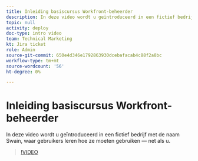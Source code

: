 ```yaml
---
title: Inleiding basiscursus Workfront-beheerder
description: In deze video wordt u geïntroduceerd in een fictief bedrijf met de naam Swain, waar gebruikers leren hoe ze moeten gebruiken — net als u.
topic: null
activity: deploy
doc-type: intro video
team: Technical Marketing
kt: Jira ticket
role: Admin
source-git-commit: 650e4d346e1792863930dcebafacab4c88f2a8bc
workflow-type: tm+mt
source-wordcount: '56'
ht-degree: 0%

---
```


# Inleiding basiscursus Workfront-beheerder

In deze video wordt u geïntroduceerd in een fictief bedrijf met de naam Swain, waar gebruikers leren hoe ze moeten gebruiken — net als u.

>[!VIDEO](https://video.tv.adobe.com/v/335064/?quality=12&learn=on)
